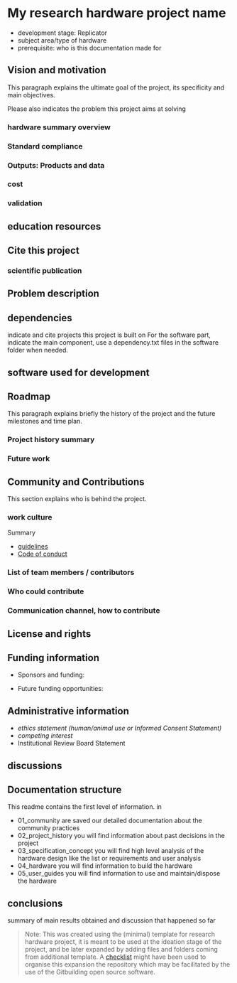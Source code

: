 # My research hardware project name

- development stage: Replicator <!--- needs analysis, Concept development, product development and prototyping: give version number, replicator : give version number
        --->
- subject area/type of hardware
- prerequisite: who is this documentation made for

## Vision and motivation

This paragraph explains the ultimate goal of the project, its specificity and main objectives.

Please also indicates the problem this project aims at solving

### hardware summary overview

### Standard compliance

### Outputs: Products and data

### cost

### validation

##  education resources

## Cite this project

### scientific publication

## Problem description

## dependencies
indicate and cite projects this project is built on
For the software part, indicate the main component, use a dependency.txt files in the software folder when needed.

## software used for development

## Roadmap
This paragraph explains briefly the history of the project and the future milestones and time plan.

### Project history summary

### Future work

## Community and Contributions
This section explains who is behind the project.

### work culture 

Summary

-   [guidelines](01_community/guidelines.md)
-   [Code of conduct](01_community/coc.md)

### List of team members / contributors

### Who could contribute

### Communication channel, how to contribute

## License and rights

## Funding information

-   Sponsors and funding:

-   Future funding opportunities:

## Administrative information

-   *ethics statement (human/animal use or Informed Consent Statement)*
-   *competing interest*
- Institutional Review Board Statement

## discussions

## Documentation structure

This readme contains the first level of information.
in 
- 01_community are saved our detailed documentation about the community practices
- 02_project_history you will find information about past decisions in the project
- 03_specification_concept you will find high level analysis of the hardware design like the list or requirements and user analysis
- 04_hardware you will find information to build the hardware
- 05_user_guides you will find information to use and maintain/dispose the hardware

## conclusions
summary of main results obtained and discussion that happened so far

> Note: This was created using the (minimal) template for research hardware project, it is meant to be used at the ideation stage of the project, and be later expanded by adding files and folders coming from additional template.
> A [checklist](checklist.md) might have been used to organise this expansion the repository which may be facilitated by the use of the Gitbuilding open source software.
